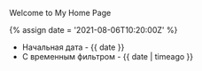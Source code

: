 ---
---

Welcome to My Home Page

{% assign date = '2021-08-06T10:20:00Z' %}

- Начальная дата - {{ date }}
- С временным фильтром - {{ date | timeago }}